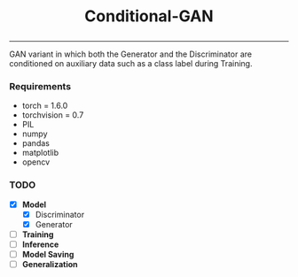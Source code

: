 # <p align="center">Conditional-GAN</p>
<hr>

GAN variant in which both the Generator and the Discriminator are conditioned on auxiliary data such as a class label during Training.

### Requirements

* torch = 1.6.0
* torchvision = 0.7
* PIL
* numpy
* pandas
* matplotlib
* opencv





### TODO
* [x] <b>Model</b>
  * [x] Discriminator
  * [x] Generator
* [ ] <b>Training</b>
* [ ] <b>Inference</b>
* [ ] <b>Model Saving</b>
* [ ] <b>Generalization</b>
